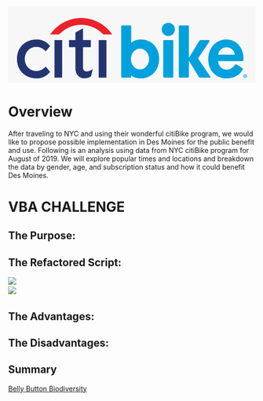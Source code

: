 
![](Resources/citib0.png)  
# Overview
After traveling to NYC and using their wonderful citiBike program, we would like to propose possible implementation in Des Moines for the public benefit and use. Following is an analysis using data from NYC citiBike program for August of 2019. We will explore popular times and locations and breakdown the data by gender, age, and subscription status and how it could benefit Des Moines.

# VBA CHALLENGE
## The Purpose:


## The Refactored Script:



![](resources/VBA_Challenge_2018_before.png)  
![](resources/VBA_Challenge_2018.png)  




## The Advantages:


 ## The Disadvantages:


## Summary 
[Belly Button Biodiversity](https://rafajos20.github.io/Belly_Button_Biodiversity/)

